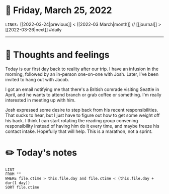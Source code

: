 # 📅 Friday, March 25, 2022
`LINKS:` [[2022-03-24|previous]] < [[2022-03 March|month]] // [[journal]] > [[2022-03-26|next]] 
#daily

---
# 💭 Thoughts and feelings
Today is our first day back to reality after our trip. I have an infusion in the morning, followed by an in-person one-on-one with Josh. Later, I've been invited to hang out with Jacob. 

I got an email notifying me that there's a British comrade visiting Seattle in April, and he wants to attend branch or grab coffee or something. I'm really interested in meeting up with him. 

Josh expressed some desire to step back from his recent responsibilities. That sucks to hear, but I just have to figure out how to get some weight off his back. I think I can start rotating the reading group convening responsibility instead of having him do it every time, and maybe freeze his contact intake. Hopefully that will help. This is a marathon, not a sprint. 

# ✏️ Today's notes
```dataview
LIST 
FROM ""
WHERE file.ctime > this.file.day and file.ctime < (this.file.day + dur(1 day))
SORT file.ctime
```
